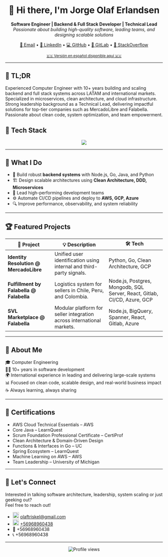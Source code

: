 <h1 align="center">👋 Hi there, I'm Jorge Olaf Erlandsen</h1>

<p align="center">
  <b>Software Engineer | Backend & Full Stack Developer | Technical Lead</b><br>
  <i>Passionate about building high-quality software, leading teams, and designing scalable solutions</i>
</p>

<p align="center">
  <a href="mailto:o&#108;a&#102;tr&#105;s&#107;e&#108;&#64;g&#109;a&#105;&#108;.c&#111;m">📧 Email</a> •
  <a href="https://www.linkedin.com/in/olaferlandsen">🔗 LinkedIn</a> •
  <a href="https://github.com/olaferlandsen">💻 GitHub</a> •
  <a href="https://gitlab.com/olaferlandsen">🦊 GitLab</a> •
  <a href="https://stackoverflow.com/users/901197/olaf-erlandsen">🧠 StackOverflow</a>
</p>

<p align="center">
 <sup><a href="README-es.md">🇪🇸 Versión en español disponible aquí 🇲🇽</a></sup>
</p>

---

## 💬 TL;DR
Experienced Computer Engineer with 10+ years building and scaling backend and full stack systems across LATAM and international markets. Specialized in microservices, clean architecture, and cloud infrastructure. Strong leadership background as a Technical Lead, delivering impactful solutions for top-tier companies such as MercadoLibre and Falabella. Passionate about clean code, system optimization, and team empowerment.

## 🚀 Tech Stack

<div align="center">
  <img src="https://skillicons.dev/icons?i=ts,js,python,java,go,c,cs,cpp,bash,php,react,vue,angular,bootstrap,jquery,nextjs,pinia,flutter,electron,nodejs,deno,express,fastapi,flask,django,spring,hibernate,jest,npm,sequelize,postgres,mysql,mariadb,sqlite,mongodb,cassandra,dynamodb,docker,kubernetes,nginx,aws,gcp,azure,git,github,gitlab,bitbucket,linux,grafana,opencv,bots&theme=light" />
</div>

---

## 🧭 What I Do

- 🧱 Build robust **backend systems** with Node.js, Go, Java, and Python  
- 🏗️ Design scalable architectures using **Clean Architecture, DDD, Microservices**  
- 👥 Lead high-performing development teams  
- ⚙️ Automate CI/CD pipelines and deploy to **AWS, GCP, Azure**  
- 🔍 Improve performance, observability, and system reliability

---

## 🏆 Featured Projects

| 🧩 Project | 💡 Description | 🛠️ Tech |
|-----------|----------------|---------|
| **Identity Resolution @ MercadoLibre** | Unified user identification using internal and third-party signals. | Python, Go, Clean Architecture, GCP |
| **Fulfillment by Falabella @ Falabella** | Logistics system for sellers in Chile, Peru, and Colombia. | Node.js, Postgres, Mongodb, SQL Server, React, Gitlab, CI/CD, Azure, GCP |
| **SVL Marketplace @ Falabella** | Modular platform for seller integration across international markets. | Node.js, BigQuery, Spanner, React, Gitlab, Azure |

---

## 🧠 About Me

🎓 Computer Engineering  
👨‍💻 10+ years in software development  
🌍 International experience in leading and delivering large-scale systems  
📊 Focused on clean code, scalable design, and real-world business impact  
☕ Always learning, always sharing

---

## 📜 Certifications

- AWS Cloud Technical Essentials – AWS  
- Core Java – LearnQuest  
- Scrum Foundation Professional Certificate – CertiProf  
- Clean Architecture & Domain-Driven Design  
- Functions & Interfaces in Go – UC  
- Spring Ecosystem – LearnQuest  
- Machine Learning on AWS – AWS  
- Team Leadership – University of Michigan  

---

## 🤝 Let's Connect

Interested in talking software architecture, leadership, system scaling or just geeking out?  
Feel free to reach out!

* <img src="https://cdn.simpleicons.org/maildotru/000000" alt="Email" width="20" /> [o&#108;a&#102;tr&#105;s&#107;e&#108;&#64;g&#109;a&#105;&#108;.c&#111;m](mailto:o&#108;a&#102;tr&#105;s&#107;e&#108;&#64;g&#109;a&#105;&#108;.c&#111;m)
* <img src="https://cdn.simpleicons.org/whatsapp/25BB00" alt="WhatsApp" width="20" /> [&#43;5696&#56;960&#52;38](https://wa.me/&#43;5696&#56;960&#52;38)
* 💬 &#43;5696&#56;960&#52;38
* 📞 &#43;5696&#56;960&#52;38

---

<p align="center">
  <img src="https://komarev.com/ghpvc/?username=olaferlandsen&style=flat-square&color=blue" alt="Profile views" />
</p>
